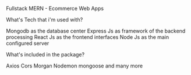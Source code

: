 Fullstack MERN - Ecommerce Web Apps

What's Tech that i'm used with?

Mongodb as the database center
Express Js as framework of the backend processing
React Js as the frontend interfaces
Node Js as the main configured server

What's included in the package?

Axios
Cors
Morgan
Nodemon
mongoose
and many more
